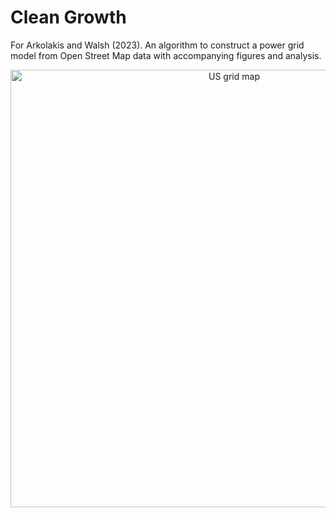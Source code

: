 # Clean Growth
For Arkolakis and Walsh (2023). An algorithm to construct a power grid model from Open Street Map data with accompanying figures and analysis. 

<p align="center">
  <img src="https://github.com/yin-kevin/clean-growth/assets/74945619/88da2c85-4e1b-4fcb-9186-b9827d3029a2" 
       alt="US grid map" 
       width="700"/>
</p>


